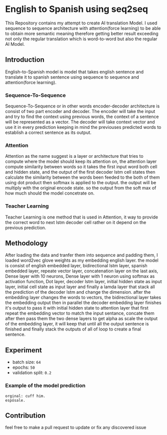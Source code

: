 # English to Spanish using seq2seq

This Repository contains my attempt to create AI translation Model. I used sequence to sequence architecture with attention(force learning) to be able to obtain more semantic meaning therefore getting better result exceeding not only the regular translation which is word-to-word but also the regular AI Model.


## Introduction

English-to-Spanish model is model that takes english sentence and translate it to spanish sentence using sequence to sequence and attention(force learning). 

### Sequence-To-Sequence

Sequence-To-Sequence or in other words encoder-decoder architecture is consist of two part encoder and decoder. The encoder will take the input and try to find the context using previous words, the context of a sentence will be represented as a vector. The decoder will take context vector and use it in every prediction keeping in mind the previouses predicted words to establish a correct sentence as its output.

### Attention

Attention as the name suggest is a layer or architecture that tries to compute where the model should keep its attention on, the attention layer compute similarity between words so it takes the first input word both cell and hidden state, and the output of the first decoder lstm cell states then calculate the similarity between the words been feeded to the both of them using dot product then softmax is applied to the output. the output will be multiply with the original encode state. so the output from the soft max of how much should the model concetrate on.

### Teacher Learning

Teacher Learning is one method that is used in Attention, it way to provide the correct word to next lstm decoder cell rather on it depend on the previous prediction.


## Methodology 

After loading the data and tranfer them into sequence and padding them, I loaded word2vec glove weights as my embedding english layer. the model is consist of english embedded layer, bidirectional lstm layer, spanish embedded layer, repeate vector layer, concatenation layer on the last axis, Dense layer with 10 neurons, Dense layer with 1 neuron using softmax as activation function, Dot layer, decoder lstm layer, initial hidden state as input layer, initial cell state as input layer and finally a lamda layer that stack all the prediction of the decoder lstm and change the dimension. after the embedding layer changes the words to vectors, the bidirectional layer takes the embedding output then in parallel the decoder embedding layer finishes it's output to pass it with initial hidden state to attention layer that first repeat the embedding vector to match the input sentance, concate them after then pass them the two dense layers to get alpha as scale the output of the embedding layer, it will keep that until all the output sentence is finished and finally stack the outputs of all of loop to create a final sentence.

## Experiment

- batch size: `64`
- epochs: `50`
- validation split: `0.2`

### Example of the model prediction

```
orginal: cuff him.
espósale.
```

## Contribution 

feel free to make a pull request to update or fix any discovered issue 
 

  

